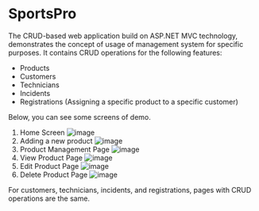 # SportsPro

The CRUD-based web application build on ASP.NET MVC technology, demonstrates the concept of usage of management system for specific purposes.
It contains CRUD operations for the following features:
* Products
* Customers
* Technicians
* Incidents
* Registrations (Assigning a specific product to a specific customer)

Below, you can see some screens of demo.

1. Home Screen
![image](https://github.com/yaroslavyatsyk/SportsPro/assets/31794068/f431a0f7-7f37-4de4-8a49-3a3bdbc81eae)
2. Adding a new product
![image](https://github.com/yaroslavyatsyk/SportsPro/assets/31794068/402d65e1-5389-47df-9668-064f14ac61f6)
3. Product Management Page
![image](https://github.com/yaroslavyatsyk/SportsPro/assets/31794068/0b4761d0-0434-4228-91e4-0967a91fdaf3)
4. View Product Page
![image](https://github.com/yaroslavyatsyk/SportsPro/assets/31794068/214a06f0-e320-4e9b-a339-aa6d02e43439)
5. Edit Product Page
![image](https://github.com/yaroslavyatsyk/SportsPro/assets/31794068/000e6af0-96b7-4d02-b501-6778b0b46d27)
6. Delete Product Page
![image](https://github.com/yaroslavyatsyk/SportsPro/assets/31794068/d95b9ca5-9481-4c72-b9fc-5ab9e4905b73)

For customers, technicians, incidents, and registrations, pages with CRUD operations are the same.

